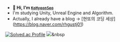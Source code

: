 - **👋 Hi, I’m [`KoHyeonSeo`](https://github.com/KoHyeonSeo)**
- I'm studying Unity, Unreal Engine and Algorithm.
- Actually, I already have a blog ->  [현또의 코딩 세상] (https://blog.naver.com/rhgustj01)

<!---
KoHyeonSeo/KoHyeonSeo is a ✨ special ✨ repository because its `README.md` (this file) appears on your GitHub profile.
You can click the Preview link to take a look at your changes.
--->
[![Solved.ac Profile](http://mazassumnida.wtf/api/v2/generate_badge?boj=rhgustj01)](https://solved.ac/rhgustj01/)
<img src="https://img.shields.io/badge/Python-3766AB?style=flat-square&logo=Python&logoColor=white"/></a>&nbsp 
